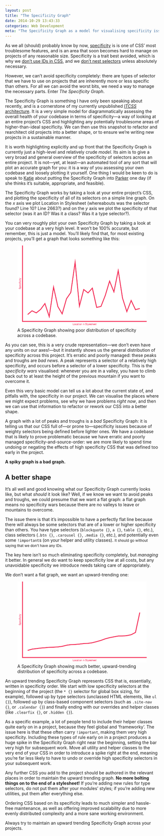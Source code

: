 ```yaml
---
layout: post
title: "The Specificity Graph"
date: 2014-10-29 13:43:33
categories: Web Development
meta: "The Specificity Graph as a model for visualising specificity issues in your code"
---
```


As we all (should) probably know by now,
[specificity](http://cssguidelin.es/#specificity) is is one of CSS’ most
troublesome features, and is an area that soon becomes hard to manage on
projects of any reasonable size. Specificity is a trait best avoided, which is
why we [don’t use IDs in
CSS](http://csswizardry.com/2011/09/when-using-ids-can-be-a-pain-in-the-class),
and we [don’t nest selectors](http://cssguidelin.es/#nesting) unless absolutely
necessary.

However, we can’t avoid specificity completely: there are types of selector that
we have to use on projects that are inherently more or less specific than
others. For all we can avoid the worst bits, we need a way to manage the
necessary parts. Enter <i>The Specificity Graph</i>.

The Specificity Graph is something I have only been speaking about recently, and
is a cornerstone of my currently unpublished [<cite>ITCSS</cite>
architecture](http://itcss.io/).  It is a very simple model for diagrammatically
assessing the overall health of your codebase in terms of specificity—a way of
looking at an entire project’s CSS and highlighting any potentially troublesome
areas of higher-than-ideal specificity. We can then use this snapshot to
refactor and rearchitect old projects into a better shape, or to ensure we’re
writing new projects in a sustainable manner.

It is worth highlighting explicitly and up front that the Specificity Graph is
currently just a high-level and relatively crude _model_. Its aim is to give a
very broad and general overview of the specificity of selectors across an entire
project. It is not—yet, at least—an automated tool of any sort that will plot an
accurate graph for you: it is a way of you assessing your own codebase and
loosely plotting it yourself. One thing I would be keen to do is speak to
[Katie](https://twitter.com/katie_fenn) about putting the Specificity Graph into
[Parker](https://github.com/katiefenn/parker) one day (if she thinks it’s
suitable, appropriate, and feasible).

The Specificity Graph works by taking a look at your entire project’s CSS, and
plotting the specificity of all of its selectors on a simple line graph. On the
<var>x</var> axis we plot Location in Stylesheet (whereabouts was the selector
found? Line 10? Line 2663?) and on the <var>y</var> axis we plot the specificity
of that selector (was it an ID? Was it a class? Was it a type selector?).

You can very roughly plot your own Specificity Graph by taking a look at your
codebase at a very high level. It won’t be 100% accurate, but remember, this is
just a model. You’ll likely find that, for most existing projects, you’ll get a
graph that looks something like this:

<figure>
  <img src="/wp-content/uploads/2014/10/specificity-graph-01.png" alt="">
  <figcaption>A Specificity Graph showing poor distribution of specificity
  across a codebase.</figcaption>
</figure>

As you can see, this is a very crude representation—we don’t even have any units
on our axes!—but it instantly shows us the general distribution of specificity
across this project. It’s erratic and poorly managed: these peaks and troughs
are _bad news_. A peak represents a selector of a relatively high specificity,
and occurs before a selector of a lower specificity. This is the <i>specificity
wars</i> visualised: whenever you are in a valley, you have to climb back out to
at least the height of the previous mountain if you want to overcome it.

Even this very basic model can tell us a lot about the current state of, and
pitfalls with, the specificity in our project. We can visualise the places where
we might expect problems, see why we have problems _right now_, and then we can
use that information to refactor or rework our CSS into a better shape.

A graph with a lot of peaks and troughs is a _bad_ Specificity Graph: it is
telling us that our CSS full of—or prone to—specificity issues because of
weighty selectors being defined before lighter ones. We have a codebase that is
likely to prove problematic because we have erratic and poorly managed
specificity-and-source-order: we are more likely to spend time undoing or
negating the effects of high specificity CSS that was defined too early in the
project.

**A spiky graph is a bad graph.**

## A better shape

It’s all well and good knowing what our Specificity Graph currently looks like,
but what _should_ it look like? Well, if we know we want to avoid peaks and
troughs, we could presume that we want a flat graph: a flat graph means no
specificity wars because there are no valleys to leave or mountains to overcome.

The issue there is that it’s impossible to have a perfectly flat line because
there will always be some selectors that are of a lower or higher specificity
than others. You have type selectors (`blockquote {}`, `a {}`, `table {}`,
etc.), class selectors (`.btn {}`, `.carousel {}`, `.media {}`, etc.), and
potentially even some `!important`s (on your helper and utility classes).
<small>It should go without saying that we don’t have any IDs.</small>

The key here isn’t so much eliminating specificity completely, but _managing_
it better. In general we do want to keep specificity low at all costs, but any
unavoidable specificity we introduce needs taking care of appropriately.

We don’t want a flat graph, we want an upward-trending one:

<figure>
  <img src="/wp-content/uploads/2014/10/specificity-graph-02.png" alt="">
  <figcaption>A Specificity Graph showing much better, upward-trending
  distribution of specificity across a codebase.</figcaption>
</figure>

An upward trending Specificity Graph represents CSS that is, essentially,
written in specificity order. We start with low specificity selectors at the
beginning of the project (the `* {}` selector for global box sizing, for
example), followed up by type selectors (unclassed HTML elements, like `ul {}`),
followed up by class-based component selectors (such as `.site-nav {}`, or
`.calendar {}`) and finally ending with our overrides and helper classes (like
`.clearfix {}`, or `.hidden {}`).

As a specific example, a lot of people tend to include their helper classes
quite early on in a project, because they feel global and ‘frameworky’. The
issue here is that these often carry `!important`, making them very high
specificity. Including these types of rule early on in a project produces a huge
spike in the Specificity Graph right near the beginning, setting the bar very
high for subsequent work. Move all utility and helper classes to the very end of
your CSS in order to introduce a spike right at the end, meaning you’re far less
likely to have to undo or override high specificity selectors in  your
subsequent work.

Any further CSS you add to the project should be authored in the relevant places
in order to maintain the upward trending graph. **No more bolting things on to
the end of a stylesheet!** If you’re adding new rules for type selectors, do not
put them after your modules’ styles; if you’re adding new utilities, put them
after everything else.

Ordering CSS based on its specificity leads to much simpler and hassle-free
maintenance, as well as offering improved scalability due to more evenly
distributed complexity and a more sane working environment.

Always try to maintain an upward trending Specificity Graph across your projects.
